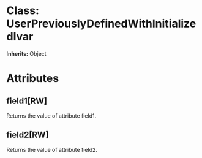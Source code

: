 # Class: UserPreviouslyDefinedWithInitializedIvar
**Inherits:** Object
    



# Attributes
## field1[RW] [](#attribute-i-field1)
Returns the value of attribute field1.

## field2[RW] [](#attribute-i-field2)
Returns the value of attribute field2.



